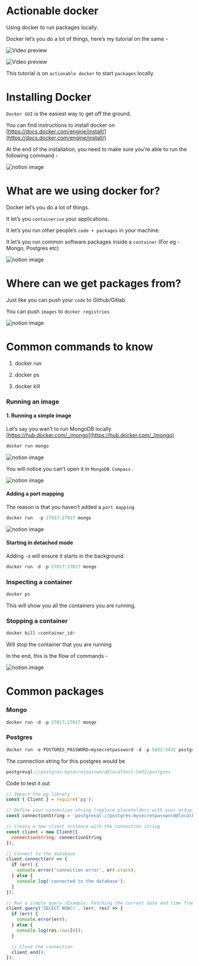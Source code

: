 # Actionable docker

Using docker to run packages locally.

Docker let’s you do a lot of things, here’s my tutorial on the same -

![Video preview](https://i.ytimg.com/vi/KuCwrySinqI/hqdefault.jpg)

![Video preview](https://i.ytimg.com/vi/fSmLiOMp2qI/hqdefault.jpg)

This tutorial is on `actionable docker` to start `packages` locally.

# Installing Docker

`Docker GUI` is the easiest way to get off the ground.

You can find instructions to install docker on [https://docs.docker.com/engine/install/](https://docs.docker.com/engine/install/)

At the end of the installation, you need to make sure you’re able to run the following command -

![notion image](https://www.notion.so/image/https%3A%2F%2Fprod-files-secure.s3.us-west-2.amazonaws.com%2F085e8ad8-528e-47d7-8922-a23dc4016453%2F7fbdc4db-9034-4ed6-a853-5ed4467cbf37%2FScreenshot_2024-02-20_at_10.47.51_AM.png?table=block&id=10f2b90f-3c6a-46f0-bc19-439b7d50a729&cache=v2)


# What are we using docker for?

Docker let’s you do a lot of things.

It let’s you `containerise` your applications.

It let’s you run other people’s `code + packages` in your machine.

It let’s you run common software packages inside a `container` (For eg - Mongo, Postgres etc)

![notion image](https://www.notion.so/image/https%3A%2F%2Fprod-files-secure.s3.us-west-2.amazonaws.com%2F085e8ad8-528e-47d7-8922-a23dc4016453%2F05156dd4-bd11-4143-a138-eee45e22e8fe%2FScreenshot_2024-02-20_at_10.57.18_AM.png?table=block&id=3be84b8f-fa14-45d1-b59c-85302cb3647e&cache=v2)


# Where can we get packages from?

Just like you can push your `code` to Github/Gitlab.

You can push `images` to `docker registries`

![notion image](https://www.notion.so/image/https%3A%2F%2Fprod-files-secure.s3.us-west-2.amazonaws.com%2F085e8ad8-528e-47d7-8922-a23dc4016453%2F5da9bacc-13d0-4461-a847-c4ca38ceb939%2FScreenshot_2024-02-21_at_10.34.55_AM.png?table=block&id=d4e2900d-b6f8-491e-b89d-04d57581f47e&cache=v2)


# Common commands to know

1. docker run

2. docker ps

3. docker kill

### Running an image

#### 1. Running a simple image

Let’s say you wan’t to run MongoDB locally [https://hub.docker.com/_/mongo](https://hub.docker.com/_/mongo)

```javascript
docker run mongo
```

![notion image](https://www.notion.so/image/https%3A%2F%2Fprod-files-secure.s3.us-west-2.amazonaws.com%2F085e8ad8-528e-47d7-8922-a23dc4016453%2Fff31786a-fe9a-4c52-a14b-c1af65157769%2FScreenshot_2024-02-21_at_10.37.07_AM.png?table=block&id=c06d5bde-c3c4-4fc6-865a-c0403f538d23&cache=v2)

You will notice you can’t open it in `MongoDB Compass` .

![notion image](https://www.notion.so/image/https%3A%2F%2Fprod-files-secure.s3.us-west-2.amazonaws.com%2F085e8ad8-528e-47d7-8922-a23dc4016453%2F80528531-81d4-4447-91fb-cd39313f4835%2FScreenshot_2024-02-21_at_10.38.43_AM.png?table=block&id=e92e39a4-51e4-4208-ae6f-a21860e1b6af&cache=v2)

#### Adding a port mapping

The reason is that you haven’t added a `port mapping`

```javascript
docker run  -p 27017:27017 mongo
```

![notion image](https://www.notion.so/image/https%3A%2F%2Fprod-files-secure.s3.us-west-2.amazonaws.com%2F085e8ad8-528e-47d7-8922-a23dc4016453%2F4601c1cd-5b4c-41c9-826b-93f33f9d4f7f%2FScreenshot_2024-02-21_at_10.41.02_AM.png?table=block&id=5f8e22c8-f13b-46df-ac13-255708e0f54a&cache=v2)

#### Starting in detached mode

Adding `-d` will ensure it starts in the background

```javascript
docker run -d -p 27017:27017 mongo
```

### Inspecting a container

```javascript
docker ps
```

This will show you all the containers you are running.

### Stopping a container

```javascript
docker kill <container_id>
```

Will stop the container that you are running

In the end, this is the flow of commands -

![notion image](https://www.notion.so/image/https%3A%2F%2Fprod-files-secure.s3.us-west-2.amazonaws.com%2F085e8ad8-528e-47d7-8922-a23dc4016453%2F2c747f8e-458e-4500-bbbf-4cf7ee7acf40%2FScreenshot_2024-02-21_at_10.43.18_AM.png?table=block&id=ac6834b0-fbab-4d50-ab3e-73093b99d662&cache=v2)


# Common packages

### Mongo

```javascript
docker run -d -p 27017:27017 mongo
```

### Postgres

```javascript
docker run -e POSTGRES_PASSWORD=mysecretpassword -d -p 5432:5432 postgres
```

The connection string for this postgres would be

```javascript
postgresql://postgres:mysecretpassword@localhost:5432/postgres
```

Code to test it out

```javascript
// Import the pg library
const { Client } = require('pg');

// Define your connection string (replace placeholders with your actual data)
const connectionString = 'postgresql://postgres:mysecretpassword@localhost:5432/postgres';

// Create a new client instance with the connection string
const client = new Client({
  connectionString: connectionString
});

// Connect to the database
client.connect(err => {
  if (err) {
    console.error('connection error', err.stack);
  } else {
    console.log('connected to the database');
  }
});

// Run a simple query (Example: Fetching the current date and time from PostgreSQL)
client.query('SELECT NOW()', (err, res) => {
  if (err) {
    console.error(err);
  } else {
    console.log(res.rows[0]);
  }

  // Close the connection
  client.end();
});
```